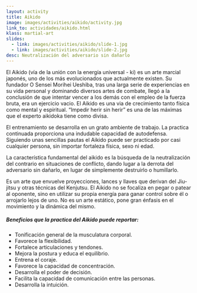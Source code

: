```yaml
---
layout: activity
title: Aikido
image: images/activities/aikido/activity.jpg
link_to: actividades/aikido.html
klass: martial-art
slides:
  - link: images/activities/aikido/slide-1.jpg
  - link: images/activities/aikido/slide-2.jpg
desc: Neutralización del adversario sin dañarlo
---
```

<p>El Aikido (vía de la unión con la energía universal - ki) es un arte marcial japonés, uno de los más evolucionados que actualmente existen.
Su fundador O Sensei Morihei Ueshiba, tras una larga serie de experiencias en su vida personal y dominando diversos artes de combate, llegó a la conclusión de que intentar vencer a los demás con el empleo de la fuerza bruta, era un ejercicio vacio.
El Aikido es una via de crecimiento tanto física como mental y espiritual.
“Impedir herir sin herir” es una de las máximas que el experto aikidoka tiene como divisa.</p>

<p>El entrenamiento se desarrolla en un grato ambiente de trabajo.
La practica continuada proporciona una indudable capacidad de autodefensa.
Siguiendo unas sencillas pautas el Aikido puede ser practicado por casi cualquier persona, sin importar fortaleza física, sexo ni edad.</p>

<p>La característica fundamental del aikido es la búsqueda de la neutralización del contrario en situaciones de conflicto, dando lugar a la derrota del adversario sin dañarlo, en lugar de simplemente destruirlo o humillarlo.</p>

<p>Es un arte que envuelve proyecciones, lances y llaves que derivan del Jiu-jitsu y otras técnicas del Kenjutsu.
El Aikido no se focaliza en pegar o patear al oponente, sino en utilizar su propia energía para ganar control sobre él o arrojarlo lejos de uno.
No es un arte estático, pone gran énfasis en el movimiento y la dinámica del mismo.</p>

<h5>Beneficios que la practica del Aikido puede reportar:</h5>
<ul>
  <li>Tonificación general de la musculatura corporal.</li>
  <li>Favorece la flexibilidad.</li>
  <li>Fortalece articulaciones y tendones.</li>
  <li>Mejora la postura y educa el equilibrio.</li>
  <li>Entrena el coraje.</li>
  <li>Favorece la capacidad de concentración.</li>
  <li>Desarrolla el poder de decisión.</li>
  <li>Facilita la capacidad de comunicación entre las personas.</li>
  <li>Desarrolla la intuición.</li>
</ul>

